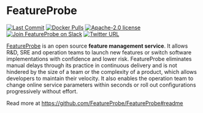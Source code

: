 # FeatureProbe


[![Last Commit](https://img.shields.io/github/last-commit/FeatureProbe/FeatureProbe)](https://github.com/FeatureProbe/FeatureProbe)
[![Docker Pulls](https://img.shields.io/docker/pulls/featureprobe/api)](https://hub.docker.com/u/featureprobe)
[![Apache-2.0 license](https://img.shields.io/github/license/FeatureProbe/FeatureProbe)](https://github.com/FeatureProbe/FeatureProbe/blob/main/LICENSE)
[![Join FeatureProbe on Slack](https://img.shields.io/badge/slack-join-blue?logo=slack)](https://join.slack.com/t/featureprobe/shared_invite/zt-1b5qd120x-R~dDbpgL85GgCLTtfNDj0Q)
[![Twitter URL](https://img.shields.io/twitter/url/https/twitter.com/FeatureProbe.svg?style=social&label=FeatureProbe)](https://twitter.com/FeatureProbe)

[FeatureProbe](https://featureprobe.com/) is an open source **feature management service**. 
It allows R&D, SRE and operation teams to launch new features or switch software implementations with confidence and lower risk.
FeatureProbe eliminates manual delays through its practice in continuous delivery and is not hindered by the size of a 
team or the complexity of a product, which allows developers to maintain their velocity. 
It also enables the operation team to change online service parameters within seconds or roll out configurations progressively 
without effort.

Read more at https://github.com/FeatureProbe/FeatureProbe#readme
